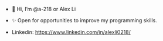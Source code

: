 - 👋 Hi, I’m @a-218 or Alex Li
  
- ✨ Open for opportunities to improve my programming skills. 

- Linkedin: https://www.linkedin.com/in/alexli0218/


<!---
a-218/a-218 is a ✨ special ✨ repository because its `README.md` (this file) appears on your GitHub profile.
You can click the Preview link to take a look at your changes.
--->
